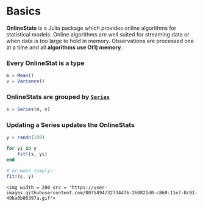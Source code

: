 # Basics

**OnlineStats** is a Julia package which provides online algorithms for statistical models.  Online algorithms are well suited for streaming data or when data is too large to hold in memory.  Observations are processed one at a time and all **algorithms use O(1) memory**.

### Every OnlineStat is a type

```julia
m = Mean()
v = Variance()
```

### OnlineStats are grouped by [`Series`](@ref)

```julia
s = Series(m, v)
```

### Updating a Series updates the OnlineStats

```julia
y = randn(100)

for yi in y
    fit!(s, yi)
end

# or more simply:
fit!(s, y)
```

```@raw html
<img width = 200 src = "https://user-images.githubusercontent.com/8075494/32734476-260821d0-c860-11e7-8c91-49ba0b86397a.gif">
```
